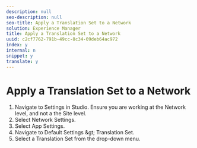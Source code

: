 ```yaml
---
description: null
seo-description: null
seo-title: Apply a Translation Set to a Network
solution: Experience Manager
title: Apply a Translation Set to a Network
uuid: c2cf7762-791b-49cc-8c34-09deb64ac972
index: y
internal: n
snippet: y
translate: y
---
```


# Apply a Translation Set to a Network


1. Navigate to Settings in Studio. Ensure you are working at the Network level, and not a the Site level.
1. Select Network Settings.
1. Select App Settings.
1. Navigate to Default Settings &amp;gt; Translation Set.
1. Select a Translation Set from the drop-down menu.
